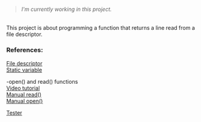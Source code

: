 ><h6>I'm currently working in this project.</h6>

This project is about programming a function that returns a line
read from a file descriptor.



### References:

[File descriptor](https://stackoverflow.com/questions/5256599/what-are-file-descriptors-explained-in-simple-terms)<br>
[Static variable](https://www.shiksha.com/online-courses/articles/static-variable-in-c-how-to-declare-and-use-it/)

-open() and read() functions<br>
[Video tutorial](https://www.youtube.com/watch?v=scXWLP8uhDU&ab_channel=OliveStem)<br>
[Manual read()](https://man7.org/linux/man-pages/man2/read.2.html)<br>
[Manual open()](https://man7.org/linux/man-pages/man2/open.2.html)<br>

[Tester](https://github.com/Tripouille/gnlTester)
